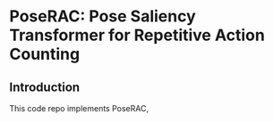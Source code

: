 # PoseRAC: Pose Saliency Transformer for Repetitive Action Counting
## Introduction
This code repo implements PoseRAC,
